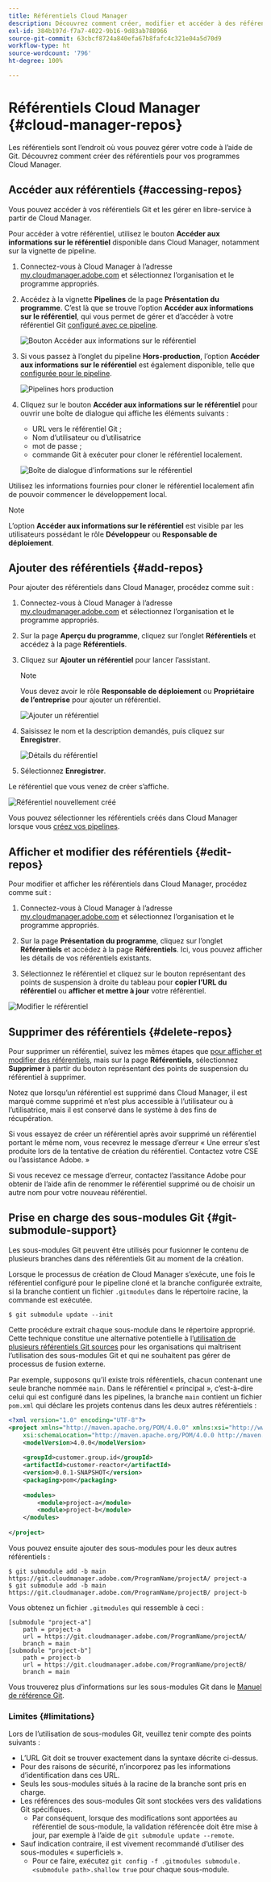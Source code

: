 ```yaml
---
title: Référentiels Cloud Manager
description: Découvrez comment créer, modifier et accéder à des référentiels pour vos programmes Cloud Manager.
exl-id: 384b197d-f7a7-4022-9b16-9d83ab788966
source-git-commit: 63cbcf8724a840efa67b8fafc4c321e04a5d70d9
workflow-type: ht
source-wordcount: '796'
ht-degree: 100%

---
```



# Référentiels Cloud Manager {#cloud-manager-repos}

Les référentiels sont l’endroit où vous pouvez gérer votre code à l’aide de Git. Découvrez comment créer des référentiels pour vos programmes Cloud Manager.

## Accéder aux référentiels {#accessing-repos}

Vous pouvez accéder à vos référentiels Git et les gérer en libre-service à partir de Cloud Manager.

Pour accéder à votre référentiel, utilisez le bouton **Accéder aux informations sur le référentiel** disponible dans Cloud Manager, notamment sur la vignette de pipeline.

1. Connectez-vous à Cloud Manager à l’adresse [my.cloudmanager.adobe.com](https://my.cloudmanager.adobe.com) et sélectionnez l’organisation et le programme appropriés.

1. Accédez à la vignette **Pipelines** de la page **Présentation du programme**. C’est là que se trouve l’option **Accéder aux informations sur le référentiel**, qui vous permet de gérer et d’accéder à votre référentiel Git [configuré avec ce pipeline](/help/using/production-pipelines.md).

   ![Bouton Accéder aux informations sur le référentiel](/help/assets/access-repo1.png)

1. Si vous passez à l’onglet du pipeline **Hors-production**, l’option **Accéder aux informations sur le référentiel** est également disponible, telle que [configurée pour le pipeline](/help/using/non-production-pipelines.md).

   ![Pipelines hors production](/help/assets/access-repo-nonprod.png)

1. Cliquez sur le bouton **Accéder aux informations sur le référentiel** pour ouvrir une boîte de dialogue qui affiche les éléments suivants :

   * URL vers le référentiel Git ;
   * Nom d’utilisateur ou d’utilisatrice
   * mot de passe ;
   * commande Git à exécuter pour cloner le référentiel localement.

   ![Boîte de dialogue d’informations sur le référentiel](/help/assets/access-repo-create.png)

Utilisez les informations fournies pour cloner le référentiel localement afin de pouvoir commencer le développement local.

>[!NOTE]
>
>L’option **Accéder aux informations sur le référentiel** est visible par les utilisateurs possédant le rôle **Développeur** ou **Responsable de déploiement**.

## Ajouter des référentiels {#add-repos}

Pour ajouter des référentiels dans Cloud Manager, procédez comme suit :

1. Connectez-vous à Cloud Manager à l’adresse [my.cloudmanager.adobe.com](https://my.cloudmanager.adobe.com) et sélectionnez l’organisation et le programme appropriés.

1. Sur la page **Aperçu du programme**, cliquez sur l’onglet **Référentiels** et accédez à la page **Référentiels**.

1. Cliquez sur **Ajouter un référentiel** pour lancer l’assistant.

   >[!NOTE]
   >
   >Vous devez avoir le rôle **Responsable de déploiement** ou **Propriétaire de l’entreprise** pour ajouter un référentiel.

   ![Ajouter un référentiel](/help/assets/create-repo2.png)

1. Saisissez le nom et la description demandés, puis cliquez sur **Enregistrer**.

   ![Détails du référentiel](/help/assets/repo-1.png)

1. Sélectionnez **Enregistrer**.

Le référentiel que vous venez de créer s’affiche.

![Référentiel nouvellement créé](/help/assets/create-repo3.png)

Vous pouvez sélectionner les référentiels créés dans Cloud Manager lorsque vous [créez vos pipelines](/help/overview/ci-cd-pipelines.md).

## Afficher et modifier des référentiels {#edit-repos}

Pour modifier et afficher les référentiels dans Cloud Manager, procédez comme suit :

1. Connectez-vous à Cloud Manager à l’adresse [my.cloudmanager.adobe.com](https://my.cloudmanager.adobe.com) et sélectionnez l’organisation et le programme appropriés.

1. Sur la page **Présentation du programme**, cliquez sur l’onglet **Référentiels** et accédez à la page **Référentiels**. Ici, vous pouvez afficher les détails de vos référentiels existants.

1. Sélectionnez le référentiel et cliquez sur le bouton représentant des points de suspension à droite du tableau pour **copier l’URL du référentiel** ou **afficher et mettre à jour** votre référentiel.

![Modifier le référentiel](/help/assets/create-repo3.png)

## Supprimer des référentiels {#delete-repos}

Pour supprimer un référentiel, suivez les mêmes étapes que [pour afficher et modifier des référentiels](#edit-repos), mais sur la page **Référentiels**, sélectionnez **Supprimer** à partir du bouton représentant des points de suspension du référentiel à supprimer.

Notez que lorsqu’un référentiel est supprimé dans Cloud Manager, il est marqué comme supprimé et n’est plus accessible à l’utilisateur ou à l’utilisatrice, mais il est conservé dans le système à des fins de récupération.

Si vous essayez de créer un référentiel après avoir supprimé un référentiel portant le même nom, vous recevrez le message d’erreur « Une erreur s’est produite lors de la tentative de création du référentiel. Contactez votre CSE ou l’assistance Adobe. »

Si vous recevez ce message d’erreur, contactez l’assitance Adobe pour obtenir de l’aide afin de renommer le référentiel supprimé ou de choisir un autre nom pour votre nouveau référentiel.

## Prise en charge des sous-modules Git {#git-submodule-support}

Les sous-modules Git peuvent être utilisés pour fusionner le contenu de plusieurs branches dans des référentiels Git au moment de la création.

Lorsque le processus de création de Cloud Manager s’exécute, une fois le référentiel configuré pour le pipeline cloné et la branche configurée extraite, si la branche contient un fichier `.gitmodules` dans le répertoire racine, la commande est exécutée.

```
$ git submodule update --init
```

Cette procédure extrait chaque sous-module dans le répertoire approprié. Cette technique constitue une alternative potentielle à l’[utilisation de plusieurs référentiels Git sources](/help/managing-code/multiple-git-repos.md) pour les organisations qui maîtrisent l’utilisation des sous-modules Git et qui ne souhaitent pas gérer de processus de fusion externe.

Par exemple, supposons qu’il existe trois référentiels, chacun contenant une seule branche nommée `main`. Dans le référentiel « principal », c’est-à-dire celui qui est configuré dans les pipelines, la branche `main` contient un fichier `pom.xml` qui déclare les projets contenus dans les deux autres référentiels :

```xml
<?xml version="1.0" encoding="UTF-8"?>
<project xmlns="http://maven.apache.org/POM/4.0.0" xmlns:xsi="http://www.w3.org/2001/XMLSchema-instance"
    xsi:schemaLocation="http://maven.apache.org/POM/4.0.0 http://maven.apache.org/maven-v4_0_0.xsd">
    <modelVersion>4.0.0</modelVersion>
   
    <groupId>customer.group.id</groupId>
    <artifactId>customer-reactor</artifactId>
    <version>0.0.1-SNAPSHOT</version>
    <packaging>pom</packaging>
   
    <modules>
        <module>project-a</module>
        <module>project-b</module>
    </modules>
   
</project>
```

Vous pouvez ensuite ajouter des sous-modules pour les deux autres référentiels :

```shell
$ git submodule add -b main https://git.cloudmanager.adobe.com/ProgramName/projectA/ project-a
$ git submodule add -b main https://git.cloudmanager.adobe.com/ProgramName/projectB/ project-b
```

Vous obtenez un fichier `.gitmodules` qui ressemble à ceci :

```text
[submodule "project-a"]
    path = project-a
    url = https://git.cloudmanager.adobe.com/ProgramName/projectA/
    branch = main
[submodule "project-b"]
    path = project-b
    url = https://git.cloudmanager.adobe.com/ProgramName/projectB/
    branch = main
```

Vous trouverez plus d’informations sur les sous-modules Git dans le [Manuel de référence Git](https://git-scm.com/book/fr/v2/Git-Tools-Submodules).

### Limites {#limitations}

Lors de l’utilisation de sous-modules Git, veuillez tenir compte des points suivants :

* L’URL Git doit se trouver exactement dans la syntaxe décrite ci-dessus.
* Pour des raisons de sécurité, n’incorporez pas les informations d’identification dans ces URL.
* Seuls les sous-modules situés à la racine de la branche sont pris en charge.
* Les références des sous-modules Git sont stockées vers des validations Git spécifiques.
   * Par conséquent, lorsque des modifications sont apportées au référentiel de sous-module, la validation référencée doit être mise à jour, par exemple à l’aide de `git submodule update --remote`.
* Sauf indication contraire, il est vivement recommandé d’utiliser des sous-modules « superficiels ».
   * Pour ce faire, exécutez `git config -f .gitmodules submodule.<submodule path>.shallow true` pour chaque sous-module.
